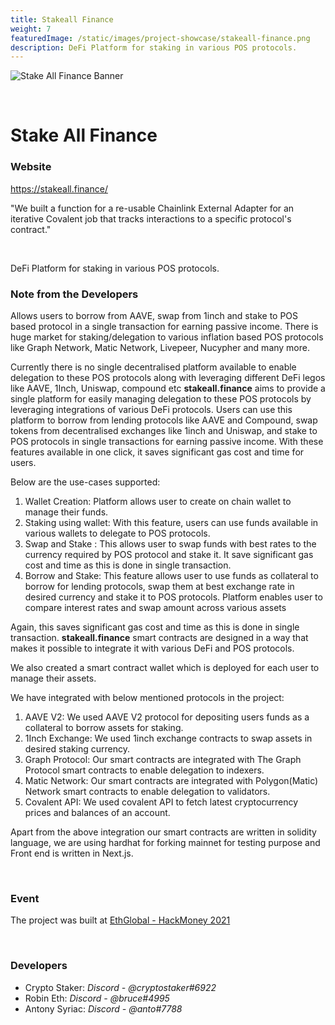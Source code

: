 ```yaml
---
title: Stakeall Finance
weight: 7
featuredImage: /static/images/project-showcase/stakeall-finance.png
description: DeFi Platform for staking in various POS protocols.  
---
```


![Stake All Finance Banner](/static/images/project-showcase/banners/stakeall-finance.png)

&nbsp;

# Stake All Finance

### Website

https://stakeall.finance/

<Aside>

"We built a function for a re-usable Chainlink External Adapter for an iterative Covalent job that tracks interactions to a specific protocol's contract."

</Aside>

&nbsp;

DeFi Platform for staking in various POS protocols.

### Note from the Developers

Allows users to borrow from AAVE, swap from 1inch and stake to POS based protocol in a single transaction for earning passive income. There is huge market for staking/delegation to  various inflation based POS protocols like Graph Network, Matic Network, Livepeer, Nucypher and many more.

Currently there is no single decentralised platform available to enable delegation to these POS protocols along with leveraging different DeFi legos like AAVE, 1Inch, Uniswap, compound etc **stakeall.finance** aims to provide a single platform for easily managing delegation to these POS protocols by leveraging integrations of various DeFi protocols. Users can use this platform to borrow from lending protocols like AAVE and Compound, swap tokens from decentralised exchanges like 1inch and Uniswap, and stake to POS protocols in single transactions for earning passive income. With these features available in one click, it saves significant gas cost and time for users. 

Below are the use-cases supported:
1. Wallet Creation: Platform allows user to create on chain wallet to manage their funds.
2. Staking using wallet: With this feature, users can use funds available in various wallets to delegate to POS protocols.
3. Swap and Stake : This allows user to swap funds with best rates to the currency required by POS protocol and stake it. It save significant gas cost and time as this is done in single transaction.
4. Borrow and Stake: This feature allows user to use funds as collateral to borrow for lending protocols, swap them at best exchange rate in desired currency and stake it to POS protocols. Platform enables user to compare interest rates and swap amount across various assets

Again, this saves significant gas cost and time as this is done in single transaction. **stakeall.finance** smart contracts are designed in a way that makes it possible to integrate it with various DeFi and POS protocols.

We also created a smart contract wallet which is deployed for each user to manage their assets.

We have integrated with below mentioned protocols in the project:

1. AAVE V2: We used AAVE V2 protocol for depositing users funds as a collateral to borrow assets for staking.
2. 1Inch Exchange: We used 1inch exchange contracts to swap assets in desired staking currency.
3. Graph Protocol: Our smart contracts are integrated with The Graph Protocol smart contracts to enable delegation to indexers.
4. Matic Network: Our smart contracts are integrated with Polygon(Matic) Network smart contracts to enable delegation to validators.
5. Covalent API: We used covalent API to fetch latest cryptocurrency prices and balances of an account.

Apart from the above integration our smart contracts are written in solidity language, we are using hardhat for forking mainnet for testing purpose and Front end is written in Next.js.

&nbsp;

### Event

The project was built at [EthGlobal - HackMoney 2021](https://www.covalenthq.com/blog/ethglobal-hackmoney-winners/)

&nbsp;

### Developers

- Crypto Staker: _Discord - @cryptostaker#6922_
- Robin Eth: _Discord - @bruce#4995_
- Antony Syriac: _Discord - @anto#7788_